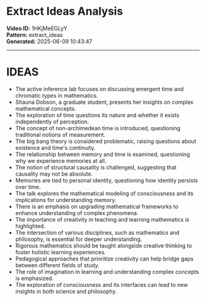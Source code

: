 # Extract Ideas Analysis

**Video ID:** 1HKjMeEGLyY  
**Pattern:** extract_ideas  
**Generated:** 2025-06-09 10:43:47  

---

# IDEAS

- The active inference lab focuses on discussing emergent time and chromatic types in mathematics.
- Shauna Dobson, a graduate student, presents her insights on complex mathematical concepts.
- The exploration of time questions its nature and whether it exists independently of perception.
- The concept of non-archimedean time is introduced, questioning traditional notions of measurement.
- The big bang theory is considered problematic, raising questions about existence and time's continuity.
- The relationship between memory and time is examined, questioning why we experience memories at all.
- The notion of structural causality is challenged, suggesting that causality may not be absolute.
- Memories are tied to personal identity, questioning how identity persists over time.
- The talk explores the mathematical modeling of consciousness and its implications for understanding memory.
- There is an emphasis on upgrading mathematical frameworks to enhance understanding of complex phenomena.
- The importance of creativity in teaching and learning mathematics is highlighted.
- The intersection of various disciplines, such as mathematics and philosophy, is essential for deeper understanding.
- Rigorous mathematics should be taught alongside creative thinking to foster holistic learning experiences.
- Pedagogical approaches that prioritize creativity can help bridge gaps between different fields of study.
- The role of imagination in learning and understanding complex concepts is emphasized.
- The exploration of consciousness and its interfaces can lead to new insights in both science and philosophy.